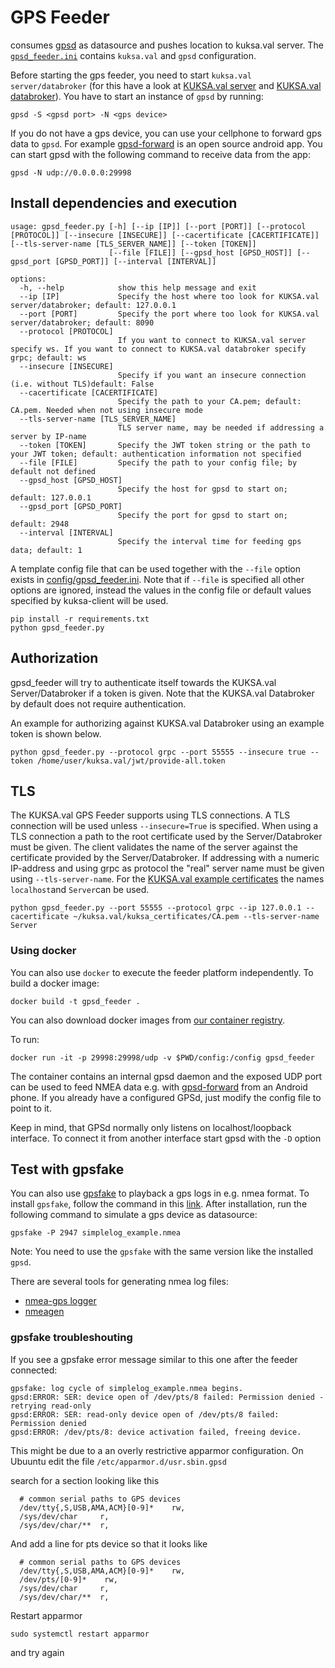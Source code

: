 # GPS Feeder
consumes [gpsd](https://gpsd.gitlab.io/gpsd/) as datasource and pushes location to kuksa.val server.
The [`gpsd_feeder.ini`](./config/gpsd_feeder.ini) contains `kuksa.val` and `gpsd` configuration.

Before starting the gps feeder, you need to start `kuksa.val server/databroker` (for this have a look at [KUKSA.val server]( https://github.com/eclipse/kuksa.val/blob/master/kuksa-val-server/README.md) and [KUKSA.val databroker]( https://github.com/eclipse/kuksa.val/blob/master/kuksa_databroker/README.md)). You have to start an instance of `gpsd` by running:
```
gpsd -S <gpsd port> -N <gps device>
```

If you do not have a gps device, you can use your cellphone to forward gps data to `gpsd`. For example [gpsd-forward](https://github.com/tiagoshibata/Android-GPSd-Forwarder) is an open source android app. You can start gpsd with the following command to receive data from the app:

```
gpsd -N udp://0.0.0.0:29998
```
## Install dependencies and execution

```
usage: gpsd_feeder.py [-h] [--ip [IP]] [--port [PORT]] [--protocol [PROTOCOL]] [--insecure [INSECURE]] [--cacertificate [CACERTIFICATE]] [--tls-server-name [TLS_SERVER_NAME]] [--token [TOKEN]]
                      [--file [FILE]] [--gpsd_host [GPSD_HOST]] [--gpsd_port [GPSD_PORT]] [--interval [INTERVAL]]

options:
  -h, --help            show this help message and exit
  --ip [IP]             Specify the host where too look for KUKSA.val server/databroker; default: 127.0.0.1
  --port [PORT]         Specify the port where too look for KUKSA.val server/databroker; default: 8090
  --protocol [PROTOCOL]
                        If you want to connect to KUKSA.val server specify ws. If you want to connect to KUKSA.val databroker specify grpc; default: ws
  --insecure [INSECURE]
                        Specify if you want an insecure connection (i.e. without TLS)default: False
  --cacertificate [CACERTIFICATE]
                        Specify the path to your CA.pem; default: CA.pem. Needed when not using insecure mode
  --tls-server-name [TLS_SERVER_NAME]
                        TLS server name, may be needed if addressing a server by IP-name
  --token [TOKEN]       Specify the JWT token string or the path to your JWT token; default: authentication information not specified
  --file [FILE]         Specify the path to your config file; by default not defined
  --gpsd_host [GPSD_HOST]
                        Specify the host for gpsd to start on; default: 127.0.0.1
  --gpsd_port [GPSD_PORT]
                        Specify the port for gpsd to start on; default: 2948
  --interval [INTERVAL]
                        Specify the interval time for feeding gps data; default: 1
```

A template config file that can be used together with the `--file` option
exists in [config/gpsd_feeder.ini](config/gpsd_feeder.ini). Note that if `--file` is specified all other options
are ignored, instead the values in the config file or default values specified by kuksa-client will be used.

```
pip install -r requirements.txt
python gpsd_feeder.py
```

## Authorization

gpsd_feeder will try to authenticate itself towards the KUKSA.val Server/Databroker if a token is given.
Note that the KUKSA.val Databroker by default does not require authentication.

An example for authorizing against KUKSA.val Databroker using an example token is shown below.

```
python gpsd_feeder.py --protocol grpc --port 55555 --insecure true --token /home/user/kuksa.val/jwt/provide-all.token
```

## TLS

The KUKSA.val GPS Feeder supports using TLS connections. A TLS connection will be used unless `--insecure=True`
is specified. When using a TLS connection a path to the root certificate used by the Server/Databroker must be given.
The client validates the name of the server against the certificate provided by the Server/Databroker.
If addressing with a numeric IP-address and using grpc as protocol the "real" server name must be given using
`--tls-server-name`. For the [KUKSA.val example certificates](https://github.com/eclipse/kuksa.val/tree/master/kuksa_certificates)
the names `localhost`and `Server`can be used.

```
python gpsd_feeder.py --port 55555 --protocol grpc --ip 127.0.0.1 --cacertificate ~/kuksa.val/kuksa_certificates/CA.pem --tls-server-name Server
```

### Using docker
You can also use `docker` to execute the feeder platform independently.
To build a docker image:
```
docker build -t gpsd_feeder .
```

You can also download docker images from [our container registry](https://github.com/eclipse/kuksa.val.feeders/pkgs/container/kuksa.val.feeders%2Fgps).

To run:
```
docker run -it -p 29998:29998/udp -v $PWD/config:/config gpsd_feeder
```

The container contains an internal gpsd daemon and the exposed UDP port can be used to feed NMEA data e.g. with [gpsd-forward](https://github.com/tiagoshibata/Android-GPSd-Forwarder) from an Android phone. If you already have a configured GPSd, just modify the config file to point to it.

Keep in mind, that GPSd normally only listens on localhost/loopback interface. To connect it from another interface start gpsd with the `-D` option

## Test with gpsfake
You can also use [gpsfake](https://gpsd.gitlab.io/gpsd/gpsfake.html) to playback a gps logs in e.g. nmea format.
To install `gpsfake`, follow the command in this [link](https://command-not-found.com/gpsfake).
After installation, run the following command to simulate a gps device as datasource:

```
gpsfake -P 2947 simplelog_example.nmea
```

Note: You need to use the `gpsfake` with the same version like the installed `gpsd`.

There are several tools for generating nmea log files:
- [nmea-gps logger](https://www.npmjs.com/package/nmea-gps-logger)
- [nmeagen](https://nmeagen.org/)

### gpsfake troubleshouting
If you see a gpsfake error message similar to this one after the feeder connected:

```
gpsfake: log cycle of simplelog_example.nmea begins.
gpsd:ERROR: SER: device open of /dev/pts/8 failed: Permission denied - retrying read-only
gpsd:ERROR: SER: read-only device open of /dev/pts/8 failed: Permission denied
gpsd:ERROR: /dev/pts/8: device activation failed, freeing device.
```

This might be due to a an overly restrictive apparmor configuration. On Ubuuntu edit the file `/etc/apparmor.d/usr.sbin.gpsd`

search for a section looking like this

```
  # common serial paths to GPS devices
  /dev/tty{,S,USB,AMA,ACM}[0-9]*    rw,
  /sys/dev/char     r,
  /sys/dev/char/**  r,
```

And add a line for pts device so that it looks like

```
  # common serial paths to GPS devices
  /dev/tty{,S,USB,AMA,ACM}[0-9]*    rw,
  /dev/pts/[0-9]*    rw,
  /sys/dev/char     r,
  /sys/dev/char/**  r,
```


Restart apparmor

```
sudo systemctl restart apparmor
```

and try again
